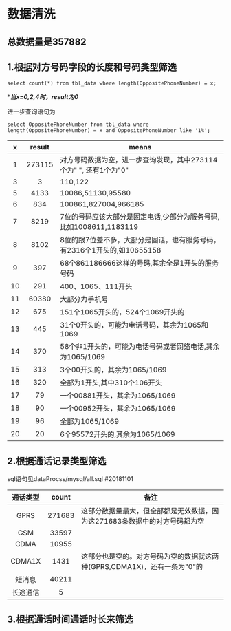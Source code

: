 数据清洗
====

## 总数据量是357882
## 1.根据对方号码字段的长度和号码类型筛选
`select count(*) from tbl_data where length(OppositePhoneNumber) = x;`

****当x=0,2,4时，result为0***

进一步查询语句为

`select OppositePhoneNumber from tbl_data where length(OppositePhoneNumber) = x and OppositePhoneNumber like '1%';`

|x|result|means|
|:-:|:-:|-|
|1|273115|对方号码数据为空，进一步查询发现，其中273114个为" ", 还有1个为"0"|
|3|3|110,122|
|5|4133|10086,51130,95580|
|6|834|100861,827004,966185|
|7|8219|7位的号码应该大部分是固定电话,少部分为服务号码,比如1008611,1183119|
|8|8102|8位的跟7位差不多，大部分是固话，也有服务号码，有2316个1开头的,如10655158|
|9|397|68个861186666这样的号码,其余全是1开头的服务号码|
|10|291|400、1065、111开头|
|11|60380|大部分为手机号|
|12|675|151个1065开头的，524个1069开头的|
|13|445|31个0开头的，可能为电话号码，其余为1065和1069|
|14|370|58个非1开头的，可能为电话号码或者网络电话,其余为1065/1069|
|15|313|3个00开头的，其余为1065/1069|
|16|320|全部为1开头,其中310个106开头|
|17|79|一个00881开头，其余为1065/1069|
|18|90|一个00952开头，其余为1065/1069|
|19|96|全部为1065/1069|
|20|20|6个95572开头的,其余为1065/1069|


## 2.根据通话记录类型筛选
sql语句见dataProcss/mysql/all.sql #20181101

|通话类型|count|备注|
|:-:|:-:|-|
|GPRS|271683|这部分数据量最大，但全部都是无效数据，因为这271683条数据中的对方号码都为空|
|GSM|33597||
|CDMA|10955||
|CDMA1X|1431|这部分也是空的。对方号码为空的数据就这两种(GPRS,CDMA1X)，还有一条为"0"的|
|短消息|40211||
|长途通信|5||

## 3.根据通话时间通话时长来筛选

